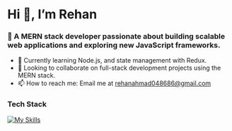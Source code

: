  # Hi 👋, I’m Rehan
### 👀 A MERN stack developer passionate about building scalable web applications and exploring new JavaScript frameworks.
- 🌱 Currently learning Node.js, and state management with Redux.
- 💞️ Looking to collaborate on full-stack development projects using the MERN stack.
- 📫 How to reach me: Email me at rehanahmad048686@gmail.com
### Tech Stack
[![My Skills](https://skillicons.dev/icons?i=js,react,nodejs,express,mongodb,mysql,redux,tailwind)](https://skillicons.dev)
